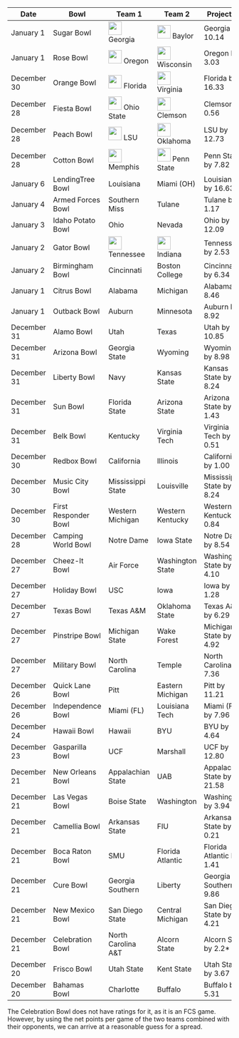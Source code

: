 
Date | Bowl | Team 1 | Team 2 | Projection
---|---|---|---|---
January 1 | Sugar Bowl | <img src="https://i.ibb.co/y4gmRty/georgia.png" width=30> Georgia | <img src="https://i.ibb.co/Mhs8cJg/baylor.png" width=30> Baylor | Georgia by 10.14
January 1 | Rose Bowl | <img src="https://i.ibb.co/jTSGqcN/oregon.png" width=30> Oregon | <img src="https://i.ibb.co/DV0N5R2/wisconsin.png" width=30> Wisconsin | Oregon by 3.03
December 30 | Orange Bowl | <img src="https://i.ibb.co/M83wXRR/florida.png" width=30> Florida | <img src="https://i.ibb.co/XSrpMRr/virginia.png" width=30> Virginia | Florida by 16.33
December 28 | Fiesta Bowl | <img src="https://i.ibb.co/859RDzR/ohiostate3.png" width=30> Ohio State | <img src="https://i.ibb.co/MD6nBww/clemson.png" width=30> Clemson | Clemson by 0.56
December 28 | Peach Bowl | <img src="https://i.ibb.co/PTmgWyT/lsu3.png" width=30> LSU | <img src="https://i.ibb.co/xmJzDc2/oklahoma.png" width=30> Oklahoma | LSU by 12.73
December 28 | Cotton Bowl | <img src="https://i.ibb.co/G5tzjsY/memphis.png" width=30> Memphis | <img src="https://i.ibb.co/85QBwCC/pennstate.png" width=30> Penn State | Penn State by 7.82
January 6 | LendingTree Bowl | Louisiana | Miami (OH) | Louisiana by 16.63
January 4 | Armed Forces Bowl | Southern Miss | Tulane | Tulane by 1.17
January 3 | Idaho Potato Bowl | Ohio | Nevada | Ohio by 12.09
January 2 | Gator Bowl | <img src="https://i.ibb.co/YZXFqFM/tennessee.png" width=30> Tennessee | <img src="https://i.ibb.co/gVkzZ7J/indiana2.png" width=30> Indiana | Tennessee by 2.53
January 2 | Birmingham Bowl | Cincinnati | Boston College | Cincinnati by 6.34
January 1 | Citrus Bowl | Alabama | Michigan | Alabama by 8.46
January 1 | Outback Bowl | Auburn | Minnesota | Auburn by 8.92
December 31 | Alamo Bowl | Utah | Texas | Utah by 10.85
December 31 | Arizona Bowl | Georgia State | Wyoming | Wyoming by 8.98
December 31 | Liberty Bowl | Navy | Kansas State | Kansas State by 8.24
December 31 | Sun Bowl | Florida State | Arizona State | Arizona State by 1.43
December 31 | Belk Bowl | Kentucky | Virginia Tech | Virginia Tech by 0.51
December 30 | Redbox Bowl | California | Illinois | California by 1.00
December 30 | Music City Bowl | Mississippi State | Louisville | Mississippi State by 8.24
December 30 | First Responder Bowl | Western Michigan | Western Kentucky | Western Kentucky by 0.84
December 28 | Camping World Bowl | Notre Dame | Iowa State | Notre Dame by 8.54
December 27 | Cheez-It Bowl | Air Force | Washington State | Washington State by 4.10
December 27 | Holiday Bowl | USC | Iowa | Iowa by 1.28
December 27 | Texas Bowl | Texas A&M | Oklahoma State | Texas A&M by 6.29
December 27 | Pinstripe Bowl | Michigan State | Wake Forest | Michigan State by 4.92
December 27 | Military Bowl | North Carolina | Temple | North Carolina by 7.36
December 26 | Quick Lane Bowl | Pitt | Eastern Michigan | Pitt by 11.21
December 26 | Independence Bowl | Miami (FL) | Louisiana Tech | Miami (FL) by 7.96
December 24 | Hawaii Bowl | Hawaii | BYU | BYU by 4.64
December 23 | Gasparilla Bowl | UCF | Marshall | UCF by 12.80
December 21 | New Orleans Bowl | Appalachian State | UAB | Appalachian State by 21.58 
December 21 | Las Vegas Bowl | Boise State | Washington | Washington by 3.94
December 21 | Camellia Bowl | Arkansas State | FIU | Arkansas State by 0.21
December 21 | Boca Raton Bowl | SMU | Florida Atlantic | Florida Atlantic by 1.41
December 21 | Cure Bowl | Georgia Southern | Liberty | Georgia Southern by 9.86
December 21 | New Mexico Bowl | San Diego State | Central Michigan | San Diego State by 4.21
December 21 | Celebration Bowl | North Carolina A&T | Alcorn State | Alcorn State by 2.2*
December 20 | Frisco Bowl | Utah State | Kent State | Utah State by 3.67
December 20 | Bahamas Bowl | Charlotte | Buffalo | Buffalo by 5.31

The Celebration Bowl does not have ratings for it, as it is an FCS game. However, by using the net points per game of the two teams combined with their opponents, we can arrive at a reasonable guess for a spread.
